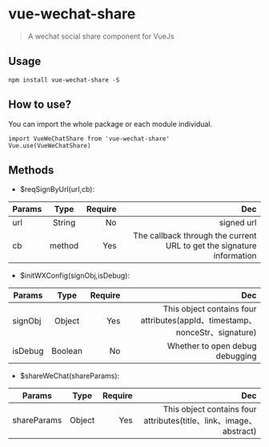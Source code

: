 # vue-wechat-share

> A wechat social share component for VueJs

## Usage
	
	npm install vue-wechat-share -S

## How to use?
You can import the whole package or each module individual.

	import VueWeChatShare from 'vue-wechat-share'
	Vue.use(VueWeChatShare)

## Methods
- $reqSignByUrl(url,cb):

| Params        | Type           | Require  | Dec  |
| ------------- |:-------------:| -----:|-----:|
| url      | String | No |signed url |
| cb      | method      |   Yes |The callback through the current URL to get the signature information |

- $initWXConfig(signObj,isDebug):


| Params        | Type           | Require  | Dec  |
| ------------- |:-------------:| -----:|-----:|
| signObj      | Object | Yes | This object contains four attributes(appId、timestamp、nonceStr、signature)|
| isDebug      | Boolean      |   No |Whether to open debug debugging |

- $shareWeChat(shareParams):


| Params        | Type           | Require  | Dec  |
| ------------- |:-------------:| -----:|-----:|
| shareParams      | Object | Yes | This object contains four attributes(title、link、image、abstract)|


	